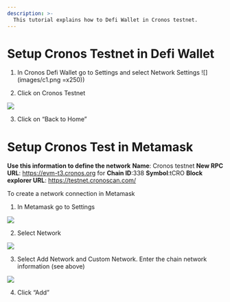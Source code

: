 ```yaml
---
description: >-
  This tutorial explains how to Defi Wallet in Cronos testnet.
---
```


# Setup Cronos Testnet in Defi Wallet

1. In Cronos Defi Wallet go to Settings and select Network Settings
![](images/c1.png =x250))

2. Click on Cronos Testnet


![](images/c2.png)

3. Click on “Back to Home”

# Setup Cronos Test in Metamask

**Use this information to define the network**
**Name**: Cronos testnet
**New RPC URL**: https://evm-t3.cronos.org for
**Chain ID**:338
**Symbol**:tCRO
**Block explorer URL**: https://testnet.cronoscan.com/

To create a network connection in Metamask

1. In Metamask go to Settings

![](images/c3.png)

2. Select Network

![](images/c4.png)

3. Select Add Network and Custom Network. Enter the chain network information (see above)

![](images/c5.png)

4. Click “Add”


